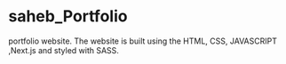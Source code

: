 # saheb_Portfolio
portfolio website. The website is built using the HTML, CSS, JAVASCRIPT ,Next.js and styled with SASS.
